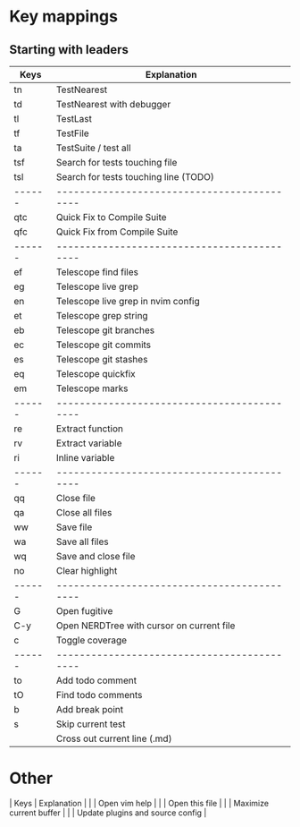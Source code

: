 # Key mappings
## Starting with leaders
| Keys | Explanation                               |
|------|-------------------------------------------|
| tn   | TestNearest                               |
| td   | TestNearest with debugger                 |
| tl   | TestLast                                  |
| tf   | TestFile                                  |
| ta   | TestSuite / test all                      |
| tsf  | Search for tests touching file            |
| tsl  | Search for tests touching line (TODO)     |
|------|-------------------------------------------|
| qtc  | Quick Fix to Compile Suite                |
| qfc  | Quick Fix from Compile Suite              |
|------|-------------------------------------------|
| ef   | Telescope find files                      |
| eg   | Telescope live grep                       |
| en   | Telescope live grep in nvim config        |
| et   | Telescope grep string                     |
| eb   | Telescope git branches                    |
| ec   | Telescope git commits                     |
| es   | Telescope git stashes                     |
| eq   | Telescope quickfix                        |
| em   | Telescope marks                           |
|------|-------------------------------------------|
| re   | Extract function                          |
| rv   | Extract variable                          |
| ri   | Inline variable                           |
|------|-------------------------------------------|
| qq   | Close file                                |
| qa   | Close all files                           |
| ww   | Save file                                 |
| wa   | Save all files                            |
| wq   | Save and close file                       |
| no   | Clear highlight                           |
|------|-------------------------------------------|
| G    | Open fugitive                             |
| C-y  | Open NERDTree with cursor on current file |
| c    | Toggle coverage                           |
|------|-------------------------------------------|
| to   | Add todo comment                          |
| tO   | Find todo comments                        |
| b    | Add break point                           |
| s    | Skip current test                         |
| <CR> | Cross out current line (.md)              |

# Other
| Keys | Explanation                               |
| <F1> | Open vim help                             |
| <F2> | Open this file                            |
| <F3> | Maximize current buffer                   |
| <F4> | Update plugins and source config          |
